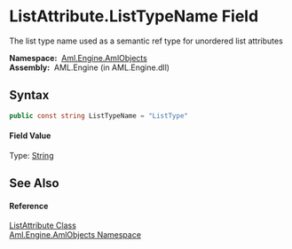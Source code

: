 ListAttribute.ListTypeName Field
================================
The list type name used as a semantic ref type for unordered list attributes

  **Namespace:**  [Aml.Engine.AmlObjects][1]  
  **Assembly:**  AML.Engine (in AML.Engine.dll)

Syntax
------

```csharp
public const string ListTypeName = "ListType"
```

#### Field Value
Type: [String][2]

See Also
--------

#### Reference
[ListAttribute Class][3]  
[Aml.Engine.AmlObjects Namespace][1]  

[1]: ../README.md
[2]: https://docs.microsoft.com/dotnet/api/system.string
[3]: README.md
[4]: https://www.automationml.org
[5]: ../../icons/logoShade.png